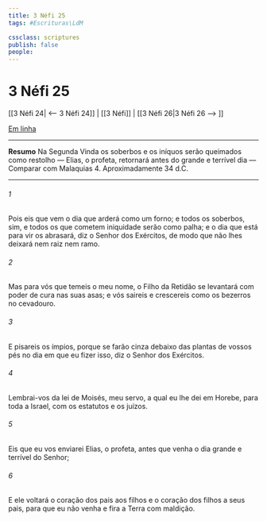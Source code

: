 ```yaml
---
title: 3 Néfi 25
tags: #Escrituras\LdM

cssclass: scriptures
publish: false
people:
---
```


# 3 Néfi 25
[[3 Néfi 24| <-- 3 Néfi 24]] | [[3 Néfi]] | [[3 Néfi 26|3 Néfi 26 --> ]]

[Em linha](https://churchofjesuschrist.org/study/scriptures/bofm/3-ne/25?lang=por)

---
__Resumo__
Na Segunda Vinda os soberbos e os iníquos serão queimados como restolho — Elias, o profeta, retornará antes do grande e terrível dia — Comparar com Malaquias 4. Aproximadamente 34 d.C.

---
###### 1 
Pois eis que vem o dia que arderá como um forno; e todos os soberbos, sim, e todos os que cometem iniquidade serão como palha; e o dia que está para vir os abrasará, diz o Senhor dos Exércitos, de modo que não lhes deixará nem raiz nem ramo.

###### 2 
Mas para vós que temeis o meu nome, o Filho da Retidão se levantará com poder de cura nas suas asas; e vós saireis e crescereis como os bezerros no cevadouro.

###### 3 
E pisareis os ímpios, porque se farão cinza debaixo das plantas de vossos pés no dia em que eu fizer isso, diz o Senhor dos Exércitos.

###### 4 
Lembrai-vos da lei de Moisés, meu servo, a qual eu lhe dei em Horebe, para toda a Israel, com os estatutos e os juízos.

###### 5 
Eis que eu vos enviarei Elias, o profeta, antes que venha o dia grande e terrível do Senhor;

###### 6 
E ele voltará o coração dos pais aos filhos e o coração dos filhos a seus pais, para que eu não venha e fira a Terra com maldição.


